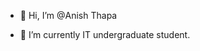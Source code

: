 - 👋 Hi, I’m @Anish Thapa




- 🌱 I’m currently IT undergraduate student. 









<!---
Anis952/Anis952 is a ✨ special ✨ repository because its `README.md` (this file) appears on your GitHub profile.
You can click the Preview link to take a look at your changes.
--->
